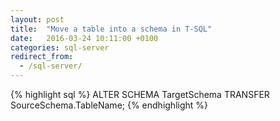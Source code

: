 ```yaml
---
layout: post
title:  "Move a table into a schema in T-SQL"
date:   2016-03-24 10:11:00 +0100
categories: sql-server
redirect_from:
  - /sql-server/
---
```


{% highlight sql %}
ALTER SCHEMA TargetSchema 
    TRANSFER SourceSchema.TableName;
{% endhighlight %}
